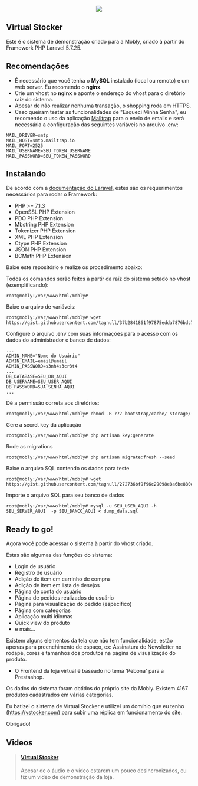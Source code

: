 <p align="center"><img src="https://vstocker.com/assets/images/logos/vstocker_black.png"></p>

## Virtual Stocker
Este é o sistema de demonstração criado para a Mobly, criado à partir do Framework PHP Laravel 5.7.25.


## Recomendações
* É necessário que você tenha o **MySQL** instalado (local ou remoto) e um web server. Eu recomendo o **nginx**.
* Crie um vhost no **nginx** e aponte o endereço do vhost para o diretório raiz do sistema.
* Apesar de não realizar nenhuma transação, o shopping roda em HTTPS.
* Caso queiram testar as funcionalidades de "Esqueci Minha Senha", eu recomendo o uso da aplicação [Mailtrap](https://mailtrap.io) para o envio de emails e será necessária a configuração das seguintes variáveis no arquivo .env:
```
MAIL_DRIVER=smtp
MAIL_HOST=smtp.mailtrap.io
MAIL_PORT=2525
MAIL_USERNAME=SEU_TOKEN_USERNAME
MAIL_PASSWORD=SEU_TOKEN_PASSWORD
```

## Instalando
De acordo com a [documentação do Laravel](https://laravel.com/docs), estes são os requerimentos necessários para rodar o Framework:
* PHP >= 7.1.3
* OpenSSL PHP Extension
* PDO PHP Extension
* Mbstring PHP Extension
* Tokenizer PHP Extension
* XML PHP Extension
* Ctype PHP Extension
* JSON PHP Extension
* BCMath PHP Extension

Baixe este repositório e realize os procedimento abaixo:

Todos os comandos serão feitos à partir da raíz do sistema setado no vhost (exemplificando):
```
root@mobly:/var/www/html/mobly#
```

Baixe o arquivo de variáveis:
```
root@mobly:/var/www/html/mobly# wget https://gist.githubusercontent.com/tagnull/37b2841861f97875edda7876bdc7aa90/raw/662aefe94a7b1d95fa2e4c610beff968225eff0f/.env
```

Configure o arquivo .env com suas informações para o acesso com os dados do administrador e banco de dados:
```
...
ADMIN_NAME="Nome do Usuário"
ADMIN_EMAIL=email@email
ADMIN_PASSWORD=s3nh4s3cr3t4
...
DB_DATABASE=SEU_DB_AQUI
DB_USERNAME=SEU_USER_AQUI
DB_PASSWORD=SUA_SENHA_AQUI
...
```

Dê a permissão correta aos diretórios:
```
root@mobly:/var/www/html/mobly# chmod -R 777 bootstrap/cache/ storage/
```

Gere a secret key da aplicação
```
root@mobly:/var/www/html/mobly# php artisan key:generate
```

Rode as migrations
```
root@mobly:/var/www/html/mobly# php artisan migrate:fresh --seed
```

Baixe o arquivo SQL contendo os dados para teste
```
root@mobly:/var/www/html/mobly# wget https://gist.githubusercontent.com/tagnull/272736bf9f96c29098e8a6be880ea87c/raw/d9af008744ba7ac43695dd82e782209969eb2446/dump_data.sql
```

Importe o arquivo SQL para seu banco de dados
```
root@mobly:/var/www/html/mobly# mysql -u SEU_USER_AQUI -h SEU_SERVER_AQUI  -p SEU_BANCO_AQUI < dump_data.sql
```

## Ready to go!
Agora você pode acessar o sistema à partir do vhost criado.

Estas são algumas das funções do sistema:
* Login de usuário
* Registro de usuário
* Adição de item em carrinho de compra
* Adição de item em lista de desejos
* Página de conta do usuário
* Página de pedidos realizados do usuário
* Página para visualização do pedido (específico)
* Página com categorias
* Aplicação multi idiomas
* Quick view do produto
* e mais...

Existem alguns elementos da tela que não tem funcionalidade, estão apenas para preenchimento de espaço, ex: Assinatura de Newsletter no rodapé, cores e tamanhos dos produtos na página de visualização do produto.

* O Frontend da loja virtual é baseado no tema 'Pebona' para a Prestashop.

Os dados do sistema foram obtidos do próprio site da Mobly. Existem 4167 produtos cadastrados em várias categorias.

Eu batizei o sistema de Virtual Stocker e utilizei um domínio que eu tenho (https://vstocker.com) para subir uma réplica em funcionamento do site.

Obrigado!

## Videos
<blockquote class="embedly-card"><h4><a href="https://www.useloom.com/embed/97b6594b119e4d7f9afcab8546f15f44">Virtual Stocker</a></h4><p>Apesar de o áudio e o vídeo estarem um pouco desincronizados, eu fiz um video de demonstração da loja.</p></blockquote>
